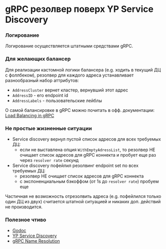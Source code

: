gRPC резолвер поверх YP Service Discovery
=========================================

### Логирование
Логирование осуществляется штатными средствами gRPC.

### Для желающих балансер
Для реализации кастомной логики балансера (e.g. ходить в текущий ДЦ с фоллбеком), резолвер для каждого адреса устанавливает разнообразный набор аттрибутов:
  - `AddressCluster` вернет кластер, вернувший этот адрес
  - `AddressID` - его endpoint id
  - `AddressLabels` - пользовательские лейблы

О самой балансировке в gRPC можно почитать в офф. документации: [Load Balancing in gRPC](https://github.com/grpc/grpc/blob/master/doc/load-balancing.md)

### Не простые жизненные ситуации

  - Service discovery вернул пустой список адресов для всех требуемых ДЦ:
    * если не выставлена опция `WithEmptyAdressList`, то резолвер НЕ очищает список адресов для gRPC коннекта и пробует еще раз через `resolver rate` секунд
  - Service discovery пофейлил резолвинг endpoint set по всех требуемых ДЦ:
    * резолвер НЕ очищает список адресов для gRPC коннекта
    * с экспоненциальным бэкоффом (от 1s до `resolver rate`) пробуем еще

Частичная не возможность отрезолвить адреса (e.g. пофейлился только один ДЦ из двух) считается штатной ситуацией и никаких доп. действий не производится.

### Полезное чтиво
  - [Godoc](http://godoc.yandex-team.ru/pkg/a.yandex-team.ru/infra/yp_service_discovery/golang/wrapper/grpcresolver)
  - [YP Service Discovery](https://wiki.yandex-team.ru/yp/discovery/)
  - [gRPC Name Resolution](https://github.com/grpc/grpc/blob/master/doc/naming.md)
